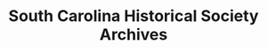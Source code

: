 ---
layout: repo
title: "South Carolina Historical Society Archives"
id: 1997
permalink: repos/1997/
---